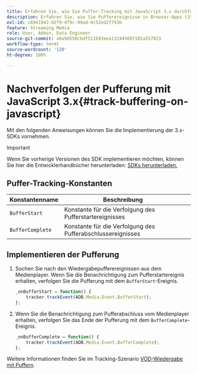 ```yaml
---
title: Erfahren Sie, wie Sie Puffer-Tracking mit JavaScript 3.x durchführen.
description: Erfahren Sie, wie Sie Pufferereignisse in Browser-Apps (JS) verfolgen.
exl-id: c6941942-02f9-4f9c-99ad-0c52ed2f793b
feature: Streaming Media
role: User, Admin, Data Engineer
source-git-commit: a6a9d550cbdf511b93eea132445607102a557823
workflow-type: tm+mt
source-wordcount: '120'
ht-degree: 100%

---
```


# Nachverfolgen der Pufferung mit JavaScript 3.x{#track-buffering-on-javascript}

Mit den folgenden Anweisungen können Sie die Implementierung der 3.x-SDKs vornehmen.

>[!IMPORTANT]
>
>Wenn Sie vorherige Versionen des SDK implementieren möchten, können Sie hier die Entwicklerhandbücher herunterladen: [SDKs herunterladen.](/help/getting-started/download-sdks.md)

## Puffer-Tracking-Konstanten

| Konstantenname | Beschreibung     |
|---|---|
| `BufferStart` | Konstante für die Verfolgung des Pufferstartereignisses |
| `BufferComplete` | Konstante für die Verfolgung des Pufferabschlussereignisses |

## Implementieren der Pufferung

1. Suchen Sie nach den Wiedergabepufferereignissen aus dem Medienplayer. Wenn Sie die Benachrichtigung zum Pufferstartereignis erhalten, verfolgen Sie die Pufferung mit dem `BufferStart`-Ereignis.

   ```js
   _onBufferStart = function() {
       tracker.trackEvent(ADB.Media.Event.BufferStart);
   };
   ```

1. Wenn Sie die Benachrichtigung zum Pufferabschluss vom Medienplayer erhalten, verfolgen Sie das Ende der Pufferung mit dem `BufferComplete`-Ereignis.

   ```js
   _onBufferComplete = function() {
       tracker.trackEvent(ADB.Media.Event.BufferComplete);
   };
   ```

Weitere Informationen finden Sie im Tracking-Szenario [VOD-Wiedergabe mit Puffern](/help/use-cases/tracking-scenarios/vod-buffering.md).
